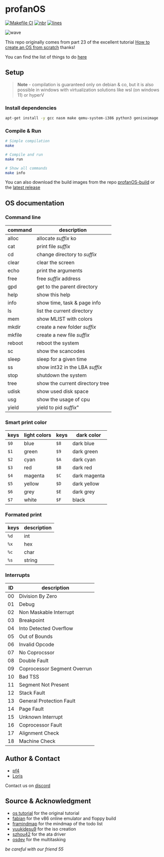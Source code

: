# profanOS

[![Makefile CI](https://github.com/elydre/profanOS/actions/workflows/makefile.yml/badge.svg)](https://github.com/elydre/profanOS/actions/workflows/makefile.yml)
[![nbr](https://img.shields.io/github/commit-activity/m/elydre/profanOS)](https://github.com/esolangs/profanOS-build/tree/main/img)
[![lines](https://img.shields.io/badge/dynamic/json?color=blue&label=code%20lines&query=profan_lines&url=https://elydre.github.io/build/count.json)](https://elydre.github.io/profan)

![wave](https://elydre.github.io/img/profan.svg)

This repo originally comes from part 23 of the excellent tutorial [How to create an OS from scratch](https://github.com/cfenollosa/os-tutorial) thanks!

You can find the list of things to do [here](https://framindmap.org/c/maps/1263862/embed)

## Setup

> **Note** -
> compilation is guaranteed only on debian & co, but
> it is also possible in windows with virtualization
> solutions like wsl (on windows 11) or hyperV

### Install dependencies

```bash
apt-get install -y gcc nasm make qemu-system-i386 python3 genisoimage
```

### Compile & Run

```bash
# Simple compilation
make

# Compile and run
make run

# Show all commands
make info
```

You can also download the build images from the repo [profanOS-build](https://github.com/esolangs/profanOS-build)
or the [latest release](https://github.com/elydre/profanOS/releases/tag/latest)

## OS documentation
### Command line

| command | description                     |
|---------|---------------------------------|
| alloc    | allocate *suffix* ko           |
| cat     | print file *suffix*             |
| cd      | change directory to *suffix*    |
| clear   | clear the screen                |
| echo    | print the arguments             |
| free    | free *suffix* address           |
| gpd     | get to the parent directory     |
| help    | show this help                  |
| info    | show time, task & page info     |
| ls      | list the current directory      |
| mem     | show MLIST with colors          |
| mkdir   | create a new folder *suffix*    |
| mkfile  | create a new file *suffix*      |
| reboot  | reboot the system               |
| sc      | show the scancodes              |
| sleep   | sleep for a given time          |
| ss      | show int32 in the LBA *suffix*  |
| stop    | shutdown the system             |
| tree    | show the current directory tree |
| udisk   | show used disk space            |
| usg     | show the usage of cpu           |
| yield   | yield to pid *suffix*"          |

### Smart print color

| keys | light colors | keys | dark color   |
|------|--------------|------|--------------|
| `$0` | blue         | `$8` | dark blue    |
| `$1` | green        | `$9` | dark green   |
| `$2` | cyan         | `$A` | dark cyan    |
| `$3` | red          | `$B` | dark red     |
| `$4` | magenta      | `$C` | dark magenta |
| `$5` | yellow       | `$D` | dark yellow  |
| `$6` | grey         | `$E` | dark grey    |
| `$7` | white        | `$F` | black        |

### Formated print

| keys | description |
|------|-------------|
| `%d` | int         |
| `%x` | hex         |
| `%c` | char        |
| `%s` | string      |

### Interrupts

|  ID  | description                   |
|------|-------------------------------|
|  00  | Division By Zero              |
|  01  | Debug                         |
|  02  | Non Maskable Interrupt        |
|  03  | Breakpoint                    |
|  04  | Into Detected Overflow        |
|  05  | Out of Bounds                 |
|  06  | Invalid Opcode                |
|  07  | No Coprocssor                 |
|  08  | Double Fault                  |
|  09  | Coprocessor Segment Overrun   |
|  10  | Bad TSS                       |
|  11  | Segment Not Present           |
|  12  | Stack Fault                   |
|  13  | General Protection Fault      |
|  14  | Page Fault                    |
|  15  | Unknown Interrupt             |
|  16  | Coprocessor Fault             |
|  17  | Alignment Check               |
|  18  | Machine Check                 |

## Author & Contact

* [pf4](https://github.com/elydre)
* [Loris](https://github.com/Lorisredstone)

Contact us on [discord](https://pf4.ddns.net/discord)

## Source & Acknowledgment

* [os tutorial](https://github.com/cfenollosa/os-tutorial) for the original tutorial
* [fabian](https://github.com/copy/v86) for the v86 online emulator and floppy build
* [framindmap](https://framindmap.org) for the mindmap of the todo list
* [yuukidesu9](https://gitlab.com/yuukidesu9/yuuos) for the iso creation
* [szhou42](https://github.com/szhou42/osdev) for the ata driver
* [osdev](https://wiki.osdev.org/Cooperative_Multitasking) for the multitasking

*be careful with our friend 55*
